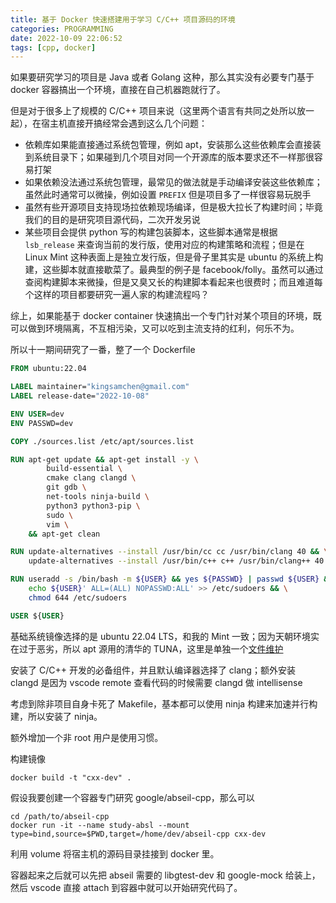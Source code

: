```yaml
---
title: 基于 Docker 快速搭建用于学习 C/C++ 项目源码的环境
categories: PROGRAMMING
date: 2022-10-09 22:06:52
tags: [cpp, docker]
---
```

如果要研究学习的项目是 Java 或者 Golang 这种，那么其实没有必要专门基于 docker 容器搞出一个环境，直接在自己机器跑就行了。

但是对于很多上了规模的 C/C++ 项目来说（这里两个语言有共同之处所以放一起），在宿主机直接开搞经常会遇到这么几个问题：

- 依赖库如果能直接通过系统包管理，例如 apt，安装那么这些依赖库会直接装到系统目录下；如果碰到几个项目对同一个开源库的版本要求还不一样那很容易打架
- 如果依赖没法通过系统包管理，最常见的做法就是手动编译安装这些依赖库；虽然此时通常可以微操，例如设置 `PREFIX` 但是项目多了一样很容易玩脱手
- 虽然有些开源项目支持现场拉依赖现场编译，但是极大拉长了构建时间；毕竟我们的目的是研究项目源代码，二次开发另说
- 某些项目会提供 python 写的构建包装脚本，这些脚本通常是根据 `lsb_release` 来查询当前的发行版，使用对应的构建策略和流程；但是在 Linux Mint 这种表面上是独立发行版，但是骨子里其实是 ubuntu 的系统上构建，这些脚本就直接歇菜了。最典型的例子是 facebook/folly。虽然可以通过查阅构建脚本来微操，但是又臭又长的构建脚本看起来也很费时；而且难道每个这样的项目都要研究一遍人家的构建流程吗？

综上，如果能基于 docker container 快速搞出一个专门针对某个项目的环境，既可以做到环境隔离，不互相污染，又可以吃到主流支持的红利，何乐不为。

所以十一期间研究了一番，整了一个 Dockerfile

```dockerfile
FROM ubuntu:22.04

LABEL maintainer="kingsamchen@gmail.com"
LABEL release-date="2022-10-08"

ENV USER=dev
ENV PASSWD=dev

COPY ./sources.list /etc/apt/sources.list

RUN apt-get update && apt-get install -y \
        build-essential \
        cmake clang clangd \
        git gdb \
        net-tools ninja-build \
        python3 python3-pip \
        sudo \
        vim \
    && apt-get clean

RUN update-alternatives --install /usr/bin/cc cc /usr/bin/clang 40 && \
    update-alternatives --install /usr/bin/c++ c++ /usr/bin/clang++ 40

RUN useradd -s /bin/bash -m ${USER} && yes ${PASSWD} | passwd ${USER} && \
    echo ${USER}' ALL=(ALL) NOPASSWD:ALL' >> /etc/sudoers && \
    chmod 644 /etc/sudoers

USER ${USER}
```

基础系统镜像选择的是 ubuntu 22.04 LTS，和我的 Mint 一致；因为天朝环境实在过于恶劣，所以 apt 源用的清华的 TUNA，这里是单独一个[文件维护](https://github.com/kingsamchen/Eureka/blob/master/cxx-dev-dockerfile/sources.list)

安装了 C/C++ 开发的必备组件，并且默认编译器选择了 clang；额外安装 clangd 是因为 vscode remote 查看代码的时候需要 clangd 做 intellisense

考虑到除非项目自身卡死了 Makefile，基本都可以使用 ninja 构建来加速并行构建，所以安装了 ninja。

额外增加一个非 root 用户是使用习惯。

构建镜像

```shell
docker build -t "cxx-dev" .
```

假设我要创建一个容器专门研究 google/abseil-cpp，那么可以

```shell
cd /path/to/abseil-cpp
docker run -it --name study-absl --mount type=bind,source=$PWD,target=/home/dev/abseil-cpp cxx-dev
```

利用 volume 将宿主机的源码目录挂接到 docker 里。

容器起来之后就可以先把 abseil 需要的 libgtest-dev 和 google-mock 给装上，然后 vscode 直接 attach 到容器中就可以开始研究代码了。
